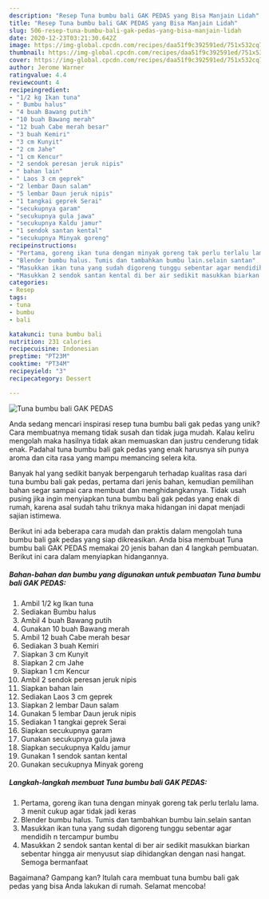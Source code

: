 ```yaml
---
description: "Resep Tuna bumbu bali GAK PEDAS yang Bisa Manjain Lidah"
title: "Resep Tuna bumbu bali GAK PEDAS yang Bisa Manjain Lidah"
slug: 506-resep-tuna-bumbu-bali-gak-pedas-yang-bisa-manjain-lidah
date: 2020-12-23T03:21:30.642Z
image: https://img-global.cpcdn.com/recipes/daa51f9c392591ed/751x532cq70/tuna-bumbu-bali-gak-pedas-foto-resep-utama.jpg
thumbnail: https://img-global.cpcdn.com/recipes/daa51f9c392591ed/751x532cq70/tuna-bumbu-bali-gak-pedas-foto-resep-utama.jpg
cover: https://img-global.cpcdn.com/recipes/daa51f9c392591ed/751x532cq70/tuna-bumbu-bali-gak-pedas-foto-resep-utama.jpg
author: Jerome Warner
ratingvalue: 4.4
reviewcount: 4
recipeingredient:
- "1/2 kg Ikan tuna"
- " Bumbu halus"
- "4 buah Bawang putih"
- "10 buah Bawang merah"
- "12 buah Cabe merah besar"
- "3 buah Kemiri"
- "3 cm Kunyit"
- "2 cm Jahe"
- "1 cm Kencur"
- "2 sendok peresan jeruk nipis"
- " bahan lain"
- " Laos 3 cm geprek"
- "2 lembar Daun salam"
- "5 lembar Daun jeruk nipis"
- "1 tangkai geprek Serai"
- "secukupnya garam"
- "secukupnya gula jawa"
- "secukupnya Kaldu jamur"
- "1 sendok santan kental"
- "secukupnya Minyak goreng"
recipeinstructions:
- "Pertama, goreng ikan tuna dengan minyak goreng tak perlu terlalu lama. 3 menit cukup agar tidak jadi keras"
- "Blender bumbu halus. Tumis dan tambahkan bumbu lain.selain santan"
- "Masukkan ikan tuna yang sudah digoreng tunggu sebentar agar mendidih n tercampur bumbu"
- "Masukkan 2 sendok santan kental di ber air sedikit masukkan biarkan sebentar hingga air menyusut siap dihidangkan dengan nasi hangat. Semoga bermanfaat"
categories:
- Resep
tags:
- tuna
- bumbu
- bali

katakunci: tuna bumbu bali 
nutrition: 231 calories
recipecuisine: Indonesian
preptime: "PT23M"
cooktime: "PT34M"
recipeyield: "3"
recipecategory: Dessert

---
```



![Tuna bumbu bali GAK PEDAS](https://img-global.cpcdn.com/recipes/daa51f9c392591ed/751x532cq70/tuna-bumbu-bali-gak-pedas-foto-resep-utama.jpg)

Anda sedang mencari inspirasi resep tuna bumbu bali gak pedas yang unik? Cara membuatnya memang tidak susah dan tidak juga mudah. Kalau keliru mengolah maka hasilnya tidak akan memuaskan dan justru cenderung tidak enak. Padahal tuna bumbu bali gak pedas yang enak harusnya sih punya aroma dan cita rasa yang mampu memancing selera kita.



Banyak hal yang sedikit banyak berpengaruh terhadap kualitas rasa dari tuna bumbu bali gak pedas, pertama dari jenis bahan, kemudian pemilihan bahan segar sampai cara membuat dan menghidangkannya. Tidak usah pusing jika ingin menyiapkan tuna bumbu bali gak pedas yang enak di rumah, karena asal sudah tahu triknya maka hidangan ini dapat menjadi sajian istimewa.


Berikut ini ada beberapa cara mudah dan praktis dalam mengolah tuna bumbu bali gak pedas yang siap dikreasikan. Anda bisa membuat Tuna bumbu bali GAK PEDAS memakai 20 jenis bahan dan 4 langkah pembuatan. Berikut ini cara dalam menyiapkan hidangannya.

<!--inarticleads1-->

##### Bahan-bahan dan bumbu yang digunakan untuk pembuatan Tuna bumbu bali GAK PEDAS:

1. Ambil 1/2 kg Ikan tuna
1. Sediakan  Bumbu halus
1. Ambil 4 buah Bawang putih
1. Gunakan 10 buah Bawang merah
1. Ambil 12 buah Cabe merah besar
1. Sediakan 3 buah Kemiri
1. Siapkan 3 cm Kunyit
1. Siapkan 2 cm Jahe
1. Siapkan 1 cm Kencur
1. Ambil 2 sendok peresan jeruk nipis
1. Siapkan  bahan lain
1. Sediakan  Laos 3 cm geprek
1. Siapkan 2 lembar Daun salam
1. Gunakan 5 lembar Daun jeruk nipis
1. Sediakan 1 tangkai geprek Serai
1. Siapkan secukupnya garam
1. Gunakan secukupnya gula jawa
1. Siapkan secukupnya Kaldu jamur
1. Gunakan 1 sendok santan kental
1. Gunakan secukupnya Minyak goreng




<!--inarticleads2-->

##### Langkah-langkah membuat Tuna bumbu bali GAK PEDAS:

1. Pertama, goreng ikan tuna dengan minyak goreng tak perlu terlalu lama. 3 menit cukup agar tidak jadi keras
1. Blender bumbu halus. Tumis dan tambahkan bumbu lain.selain santan
1. Masukkan ikan tuna yang sudah digoreng tunggu sebentar agar mendidih n tercampur bumbu
1. Masukkan 2 sendok santan kental di ber air sedikit masukkan biarkan sebentar hingga air menyusut siap dihidangkan dengan nasi hangat. Semoga bermanfaat




Bagaimana? Gampang kan? Itulah cara membuat tuna bumbu bali gak pedas yang bisa Anda lakukan di rumah. Selamat mencoba!
